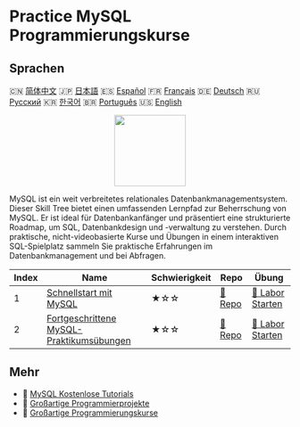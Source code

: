 # Practice MySQL Programmierungskurse

## Sprachen

🇨🇳 [简体中文](README_zh.md) 🇯🇵 [日本語](README_ja.md) 🇪🇸 [Español](README_es.md) 🇫🇷 [Français](README_fr.md) 🇩🇪 [Deutsch](README_de.md) 🇷🇺 [Русский](README_ru.md) 🇰🇷 [한국어](README_ko.md) 🇧🇷 [Português](README_pt.md) 🇺🇸 [English](README.md) 

<div align="center">
<img width="128px" src="https://file.labex.io/path/3JJy1bOBmUoZ.png">
</div>

MySQL ist ein weit verbreitetes relationales Datenbankmanagementsystem. Dieser Skill Tree bietet einen umfassenden Lernpfad zur Beherrschung von MySQL. Er ist ideal für Datenbankanfänger und präsentiert eine strukturierte Roadmap, um SQL, Datenbankdesign und -verwaltung zu verstehen. Durch praktische, nicht-videobasierte Kurse und Übungen in einem interaktiven SQL-Spielplatz sammeln Sie praktische Erfahrungen im Datenbankmanagement und bei Abfragen.

|   Index | Name                                                                                                  | Schwierigkeit   | Repo                                                                   | Übung                                                                         |
|---------|-------------------------------------------------------------------------------------------------------|-----------------|------------------------------------------------------------------------|-------------------------------------------------------------------------------|
|       1 | [Schnellstart mit MySQL](https://labex.io/de/courses/quick-start-with-mysql)                          | ★☆☆             | [🔗 Repo](https://github.com/labex-labs/quick-start-with-mysql)        | [🚀 Labor Starten](https://labex.io/de/courses/quick-start-with-mysql)        |
|       2 | [Fortgeschrittene MySQL-Praktikumsübungen](https://labex.io/de/courses/advanced-mysql-practical-labs) | ★☆☆             | [🔗 Repo](https://github.com/labex-labs/advanced-mysql-practical-labs) | [🚀 Labor Starten](https://labex.io/de/courses/advanced-mysql-practical-labs) |

## Mehr

- 🔗 [MySQL Kostenlose Tutorials](https://github.com/labex-labs/mysql-free-tutorials)
- 🔗 [Großartige Programmierprojekte](https://github.com/labex-labs/awesome-programming-projects)
- 🔗 [Großartige Programmierungskurse](https://github.com/labex-labs/awesome-programming-courses)

